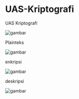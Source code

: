 # UAS-Kriptografi


UAS Kriptografi





![gambar](https://user-images.githubusercontent.com/122614381/212322447-9af3736c-5781-4360-946f-747ce8a37c1b.png)




Plainteks






![gambar](https://user-images.githubusercontent.com/122614381/212322515-64cbcaf9-0649-4058-afd0-91c6c401c940.png)





enkripsi







![gambar](https://user-images.githubusercontent.com/122614381/212322587-d531bc90-45f7-4968-9c46-f6ad0557307c.png)






deskripsi









![gambar](https://user-images.githubusercontent.com/122614381/212322667-a0907096-4fc6-41b2-91c3-f16eaa9f9ef4.png)
